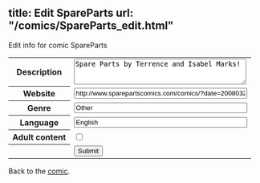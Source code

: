 title: Edit SpareParts
url: "/comics/SpareParts_edit.html"
---
Edit info for comic SpareParts

<form name="comic" action="http://gaepostmail.appspot.com/comic/" method="post">
<table class="comicinfo">
<tr>
<th>Description</th><td><textarea name="description" cols="40" rows="3">Spare Parts by Terrence and Isabel Marks!</textarea></td>
</tr>
<tr>
<th>Website</th><td><input type="text" name="url" value="http://www.sparepartscomics.com/comics/?date=20080328" size="40"/></td>
</tr>
<tr>
<th>Genre</th><td><input type="text" name="genre" value="Other" size="40"/></td>
</tr>
<tr>
<th>Language</th><td><input type="text" name="language" value="English" size="40"/></td>
</tr>
<tr>
<th>Adult content</th><td><input type="checkbox" name="adult" value="adult" /></td>
</tr>
<tr>
<th></th><td>
<input type="hidden" name="comic" value="SpareParts" />
<input type="submit" name="submit" value="Submit" />
</td>
</tr>
</table>
</form>

Back to the [comic](SpareParts.html).

